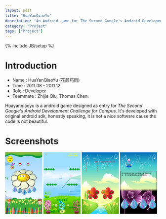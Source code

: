```yaml
---
layout: post
title: "HuaYanQiaoYu"
description: "An Android game for The Second Google's Android Development Challenge for Campus"
category: "Project"
tags: ["Project"]
---
```

{% include JB/setup %}

# Introduction

* Name : HuaYanQiaoYu (花颜巧雨)
* Time : 2011.08 - 2011.12
* Role : Developer
* Teammate : Zhijie Qiu, Thomas Chen.

Huayanqiaoyu is a android game designed as entry for *The Second Google's Android Development Challenge for Campus*.
It's developed with original android sdk, honestly speaking, it is not a nice software cause the code is not beautiful.

# Screenshots
<img src="/assets/images/Project/Huayanqiaoyu/menu.png" alt="menu.png" width=120 height=200 style="width:120; height:200"/>
<img src="/assets/images/Project/Huayanqiaoyu/playing.png" alt="playing.png" width=120 height=200 style="width:120; height:200"/>
<img src="/assets/images/Project/Huayanqiaoyu/score.png" alt="score.png" width=120 height=200 style="width:120; height:200"/>
<img src="/assets/images/Project/Huayanqiaoyu/help.png" alt="help.png" width=120 height=200 style="width:120; height:200"/>

